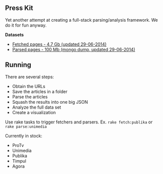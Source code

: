 ## Press Kit

Yet another attempt at creating a full-stack parsing/analysis framework.
We do it for fun anyway.

**Datasets**
- [Fetched pages - 4.7 Gb (updated 29-06-2014)](https://mega.co.nz/#!asQHTJ6D!VYiKiKKZISQsYPlAa0XeodcO1ImxrTd-oTIzrwjCIx4)
- [Parsed pages - 100 Mb (mongo dump, updated 29-06-2014)](https://mega.co.nz/#!iwYTSJoK!nhlFpGNYxpafyUoh1KDNViirjXzK3GQ7oz0inXmmwfg)

## Running

There are several steps:

- Obtain the URLs
- Save the articles in a folder
- Parse the articles
- Squash the results into one big JSON
- Analyze the full data set
- Create a visualization

Use rake tasks to trigger fetchers and parsers. 
Ex. `rake fetch:publika` or `rake parse:unimedia`

Currently in stock:

- ProTv
- Unimedia
- Publika
- Timpul
- Agora
